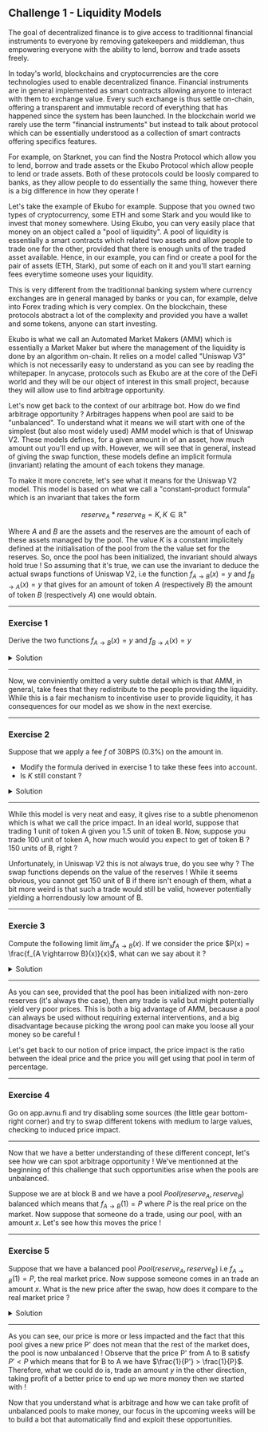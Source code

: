 ## Challenge 1 - Liquidity Models

The goal of decentralized finance is to give access to traditionnal financial instruments to everyone by removing gatekeepers and middleman, thus empowering everyone with the ability to lend, borrow and trade assets freely.

In today's world, blockchains and cryptocurrencies are the core technologies used to enable decentralized finance. Financial instruments are in general implemented as smart contracts allowing anyone to interact with them to exchange value. Every such exchange is thus settle on-chain, offering a transparent and immutable record of everything that has happened since the system has been launched. In the blockchain world we rarely use the term "financial instruments" but instead to talk about protocol which can be essentially understood as a collection of smart contracts offering specifics features.

For example, on Starknet, you can find the Nostra Protocol which allow you to lend, borrow and trade assets or the Ekubo Protocol which allow people to lend or trade assets. Both of these protocols could be loosly compared to banks, as they allow people to do essentially the same thing, however there is a big difference in how they operate !

Let's take the example of Ekubo for example. Suppose that you owned two types of cryptocurrency, some ETH and some Stark and you would like to invest that money somewhere. Using Ekubo, you can very easily place that money on an object called a "pool of liquidity". A pool of liquidity is essentially a smart contracts which related two assets and allow people to trade one for the other, provided that there is enough units of the traded asset available. Hence, in our example, you can find or create a pool for the pair of assets (ETH, Stark), put some of each on it and you'll start earning fees everytime someone uses your liquidity.

This is very different from the traditionnal banking system where currency exchanges are in general managed by banks or you can, for example, delve into Forex trading which is very complex. On the blockchain, these protocols abstract a lot of the complexity and provided you have a wallet and some tokens, anyone can start investing.

Ekubo is what we call an Automated Market Makers (AMM) which is essentially a Market Maker but where the management of the liquidity is done by an algorithm on-chain. It relies on a model called "Uniswap V3" which is not necessarily easy to understand as you can see by reading the whitepaper.
In anycase, protocols such as Ekubo are at the core of the DeFi world and they will be our object of interest in this small project, because they will allow use to find arbitrage opportunity.

Let's now get back to the context of our arbitrage bot. How do we find arbitrage opportunity ? Arbitrages happens when pool are said to be "unbalanced". To understand what it means we will start with one of the simplest (but also most widely used) AMM model which is that of Uniswap V2. These models defines, for a given amount in of an asset, how much amount out you'll end up with. However, we will see that in general, instead of giving the swap function, these models define an implicit formula (invariant) relating the amount of each tokens they manage.

To make it more concrete, let's see what it means for the Uniswap V2 model. This model is based on what we call a "constant-product formula" which is an invariant that takes the form 

$$reserve_A*reserve_B = K, K \in \mathbb{R}^+ $$

Where $A$ and $B$ are the assets and the reserves are the amount of each of these assets managed by the pool. The value $K$ is a constant implicitely defined at the initialisation of the pool from the the value set for the reserves. So, once the pool has been initialized, the invariant should always hold true ! So assuming that it's true, we can use the invariant to deduce the actual swaps functions of Uniswap V2, i.e the function $f_{A \rightarrow B}(x) = y$ and $f_{B \rightarrow A}(x) = y$ that gives for an amount of token $A$ (respectively $B$) the amount of token $B$ (respectively $A$) one would obtain.

---

### Exercise 1

Derive the two functions $f_{A \rightarrow B}(x) = y$ and $f_{B \rightarrow A}(x) = y$

<details>
  <summary>Solution</summary>

  Suppose we trade an amount $x$ of $A$. The new invariant takes the following form
  $$(reserve_{A} + x)*(reserve_{B} - y) = K$$

  Therefore, to know the amount $y$ out we rewrite it as a function of $x$, yielding
  
  $$y = \frac{reserve_B(reserve_A + x) - K}{reserve_A + x}$$
  
  Now, remembering that $K = reserve_A * reserve_B$ we can simplify the above into
  
  $$f_{A \rightarrow B}(x) = \frac{reserve_B}{reserve_A + x}x = y$$

  The derivation of $f_{B \rightarrow A}$ is essentially the same so we skip it.
</details>

---

Now, we conviniently omitted a very subtle detail which is that AMM, in general, take fees that they redistribute to the people providing the liquidity. While this is a fair mechanism to incentivise user to provide liquidity, it has consequences for our model as we show in the next exercise.

---

### Exercise 2

Suppose that we apply a fee $f$ of 30BPS (0.3%) on the amount in. 
- Modify the formula derived in exercise 1 to take these fees into account.
- Is $K$ still constant ? 

<details>
  <summary>Solution</summary>
  
  The new amount in $x$ becomes $x' = (1 - 0.003)*x = 0.997x$ so we just need to substitute it in the formula. Now let's see how this impact the invariant by writing the following

  $$(reserve_a + x)(reserve_b - f_{A \rightarrow B}(0.997x)) = K'$$

  After a little bit of algebraic manipulation we get

  $$K = 0.997K' \implies K' = \frac{K}{0.997}$$

  So we see that the constant actually increase after each swap proportionnaly to the fee !
  
</details>

---

While this model is very neat and easy, it gives rise to a subtle phenomenon which is what we call the price impact. In an ideal world, suppose that trading 1 unit of token A given you 1.5 unit of token B. Now, suppose you trade 100 unit of token A, how much would you expect to get of token B ? 150 units of B, right ?

Unfortunately, in Uniswap V2 this is not always true, do you see why ? The swap functions depends on the value of the reserves ! While it seems obvious, you cannot get 150 unit of B if there isn't enough of them, what a bit more weird is that such a trade would still be valid, however potentially yielding a horrendously low amount of B.

---

### Exercie 3

Compute the following limit $lim_{x}f_{A \rightarrow B}(x)$. If we consider the price $P(x) = \frac{f_{A \rightarrow B}(x)}{x}$, what can we say about it ?

<details>
  <summary>Solution</summary>

  We get $lim_{x \rightarrow \infty}f_{A \rightarrow B}(x) = reserve_A$ which make sense, however we see that the price become extremely bad ! If for fun we considered $lim_{x \rightarrow \infty}P(x)$ we see that we get a price of 0 !
</details>

---

As you can see, provided that the pool has been initialized with non-zero reserves (it's always the case), then any trade is valid but might potentially yield very poor prices. This is both a big advantage of AMM, because a pool can always be used without requiring external interventions, and a big disadvantage because picking the wrong pool can make you loose all your money so be careful !

Let's get back to our notion of price impact, the price impact is the ratio between the ideal price and the price you will get using that pool in term of percentage.

---

### Exercise 4

Go on app.avnu.fi and try disabling some sources (the little gear bottom-right corner) and try to swap different tokens with medium to large values, checking to induced price impact.

---

Now that we have a better understanding of these different concept, let's see how we can spot arbitrage opportunity ! We've mentionned at the beginning of this challenge that such opportunities arise when the pools are unbalanced.

Suppose we are at block B and we have a pool $Pool(reserve_A,reserve_B)$ balanced which means that $f_{A \rightarrow B}(1) = P$ where $P$ is the real price on the market. Now suppose that someone do a trade, using our pool, with an amount $x$. Let's see how this moves the price !

---

### Exercise 5

Suppose that we have a balanced pool $Pool(reserve_A,reserve_B)$ i.e $f_{A \rightarrow B}(1) = P$, the real market price. Now suppose someone comes in an trade an amount $x$. What is the new price after the swap, how does it compare to the real market price ?

<details>
  <summary>Solution</summary>

  The new swap function after the swap if

  $$f_{A \rightarrow B}(y) = \frac{(reserve_B - f_{A \rightarrow B}(x))}{(reserve_A + x) + y}y$$

  An therefore we get

  $$P' = f_{A \rightarrow B}(1) = \frac{(reserve_B - f_{A \rightarrow B}(x))}{(reserve_A + x) + 1} < P$$

  Now it should be clear that the impact really depends on how $x$ compare to $reserve_A$.
</details>

---

As you can see, our price is more or less impacted and the fact that this pool gives a new price P' does not mean that the rest of the market does, the pool is now unbalanced ! Observe that the price P' from A to B satisfy $P' < P$ which means that for B to A we have $\frac{1}{P'} > \frac{1}{P}$. Therefore, what we could do is, trade an amount $y$ in the other direction, taking profit of a better price to end up we more money then we started with !

Now that you understand what is arbitrage and how we can take profit of unbalanced pools to make money, our focus in the upcoming weeks will be to build a bot that automatically find and exploit these opportunities. 
